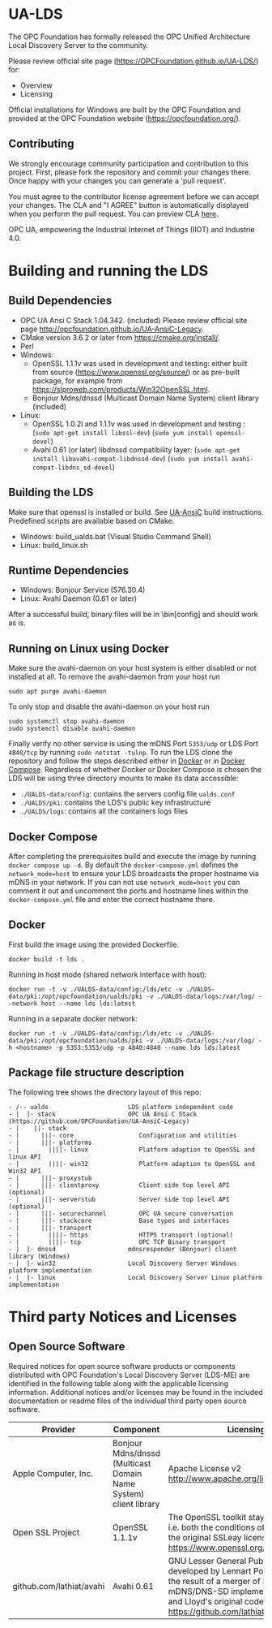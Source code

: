 # UA-LDS

The OPC Foundation has formally released the OPC Unified Architecture Local Discovery Server to the community.

Please review official site page (https://OPCFoundation.github.io/UA-LDS/) for:
 * Overview
 * Licensing

Official installations for Windows are built by the OPC Foundation and provided at the OPC Foundation website (https://opcfoundation.org/).
 
## Contributing

We strongly encourage community participation and contribution to this project. First, please fork the repository and commit your changes there. Once happy with your changes you can generate a 'pull request'.

You must agree to the contributor license agreement before we can accept your changes. The CLA and "I AGREE" button is automatically displayed when you perform the pull request. You can preview CLA [here](https://opcfoundation.org/license/cla/ContributorLicenseAgreementv1.0.pdf).

OPC UA, empowering the Industrial Internet of Things (IIOT) and Industrie 4.0.

# Building and running the LDS

## Build Dependencies

 * OPC UA Ansi C Stack 1.04.342. (included) Please review official site page http://opcfoundation.github.io/UA-AnsiC-Legacy.
 * CMake version 3.6.2 or later from https://cmake.org/install/.
 * Perl
 * Windows:
    - OpenSSL 1.1.1v was used in development and testing: either built from source (https://www.openssl.org/source/) or as pre-built package, for example from https://slproweb.com/products/Win32OpenSSL.html.
    - Bonjour Mdns/dnssd (Multicast Domain Name System) client library (included)
 * Linux:
    - OpenSSL 1.0.2l and 1.1.1v was used in development and testing : (```sudo apt-get install libssl-dev```) (```sudo yum install openssl-devel```)  
    - Avahi 0.61 (or later) libdnssd compatibility layer: (```sudo apt-get install libavahi-compat-libdnssd-dev```) (```sudo yum install avahi-compat-libdns_sd-devel```)  
 
## Building the LDS

Make sure that openssl is installed or build. See [UA-AnsiC](https://github.com/OPCFoundation/UA-AnsiC-Legacy) build instructions.
<br/>
Predefined scripts are available based on CMake. 
 * Windows: build\_ualds.bat (Visual Studio Command Shell)
 * Linux: build\_linux.sh

## Runtime Dependencies

 * Windows: Bonjour Service (576.30.4)
 * Linux: Avahi Daemon (0.61 or later)

After a successful build, binary files will be in <build-folder>\bin\[config] and should work as is.

## Running on Linux using Docker

Make sure the avahi-daemon on your host system is either disabled or not installed at all. 
To remove the avahi-daemon from your host run
```
sudo apt purge avahi-daemon
```
To only stop and disable the avahi-daemon on your host run
```
sudo systemctl stop avahi-daemon
sudo systemctl disable avahi-daemon
```
Finally verify no other service is using the mDNS Port ```5353/udp``` or LDS Port ```4840/tcp``` by running ```sudo netstat -tulnp```.
To run the LDS clone the repository and follow the steps described either in [Docker](#docker) or in [Docker Compose](#docker-compose).
Regardless of whether Docker or Docker Compose is chosen the LDS will be using three directory mounts to make its data accessible:
 - ```./UALDS-data/config```: contains the servers config file ```ualds.conf```
 - ```./UALDS/pki```: contains the LDS's public key infrastructure
 - ```./UALDS/logs```: contains all the containers logs files

## Docker Compose

After completing the prerequisites build and execute the image by running ```docker compose up -d```.
By default the ```docker-compose.yml``` defines the ```network_mode=host``` to ensure your LDS broadcasts the proper hostname via mDNS in your network.
If you can not use ```network_mode=host``` you can comment it out and uncomment the ports and hostname lines within the ```docker-compose.yml``` file and enter the correct hostname there.

## Docker
First build the image using the provided Dockerfile.
```
docker build -t lds .
```

Running in host mode (shared network interface with host):
```
docker run -t -v ./UALDS-data/config:/lds/etc -v ./UALDS-data/pki:/opt/opcfoundation/ualds/pki -v ./UALDS-data/logs:/var/log/ --network host --name lds lds:latest 
```

Running in a separate docker network:
```
docker run -t -v ./UALDS-data/config:/lds/etc -v ./UALDS-data/pki:/opt/opcfoundation/ualds/pki -v ./UALDS-data/logs:/var/log/ -h <hostname> -p 5353:5353/udp -p 4840:4840 --name lds lds:latest 
```

## Package file structure description

The following tree shows the directory layout of this repo:

```
- /-- ualds                      LDS platform independent code
- |  |- stack                    OPC UA Ansi C Stack (https://github.com/OPCFoundation/UA-AnsiC-Legacy)
- |    ||- stack
- |      |||- core                  Configuration and utilities
- |      |||- platforms
- |        ||||- linux              Platform adaption to OpenSSL and linux API
- |        ||||- win32              Platform adaption to OpenSSL and Win32 API
- |      |||- proxystub
- |      |||- clientproxy           Client side top level API (optional)
- |      |||- serverstub            Server side top level API (optional)
- |      |||- securechannel         OPC UA secure conversation
- |      |||- stackcore             Base types and interfaces
- |      |||- transport
- |        ||||- https              HTTPS transport (optional)
- |        ||||- tcp                OPC TCP Binary transport
- |  |- dnssd                    mdnsresponder (Bonjour) client library (Windows)
- |  |- win32                    Local Discovery Server Windows platform implementation
- |  |- linux                    Local Discovery Server Linux platform implementation
```

# Third party Notices and Licenses

## Open Source Software

Required notices for open source software products or components distributed with OPC Foundation's Local Discovery Server (LDS-ME) are identified in the following table along with the applicable licensing information. Additional notices and/or licenses may be found in the included documentation or readme files of the individual third party open source software.

| Provider | Component | Licensing Information |
| -------- | --------- | --------------------- |
| Apple Computer, Inc. | Bonjour Mdns/dnssd (Multicast Domain Name System) client library | Apache License v2 http://www.apache.org/licenses/LICENSE-2.0.html |
| Open SSL Project | OpenSSL 1.1.1v | The OpenSSL toolkit stays under a double license, i.e. both the conditions of the OpenSSL License and the original SSLeay license apply to the toolkit. See https://www.openssl.org/source/license.html |
| github.com/lathiat/avahi| Avahi 0.61 | GNU Lesser General Public License v2.1 Avahi was developed by Lennart Poettering and Trent Lloyd. It is the result of a merger of Poettering's original mDNS/DNS-SD implementation called "FlexMDNS", and Lloyd's original code called "Avahi" https://github.com/lathiat/avahi/blob/master/LICENSE |
